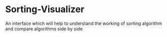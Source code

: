 # Sorting-Visualizer
An interface which will help to understand the working of sorting algorithm and compare algorithms side by side
